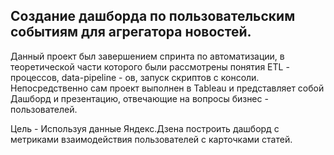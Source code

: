 ## Создание дашборда по пользовательским событиям для агрегатора новостей.


Данный проект был завершением спринта по автоматизации, в теоретической части которого были рассмотрены понятия ETL - процессов, data-pipeline - ов, запуск скриптов с консоли.
Непосредственно сам проект выполнен в Tableau и представляет собой Дашборд и презентацию, отвечающие на вопросы бизнес - пользователей.

Цель - 
Используя данные Яндекс.Дзена построить дашборд с метриками взаимодействия пользователей с карточками статей.
